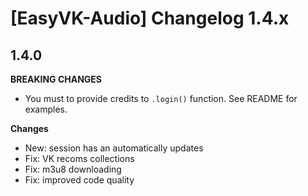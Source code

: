 # [EasyVK-Audio] Changelog 1.4.x

## 1.4.0

**BREAKING CHANGES**

* You must to provide credits to ```.login()``` function. See README for examples.

**Changes**

* New: session has an automatically updates
* Fix: VK recoms collections
* Fix: m3u8 downloading
* Fix: improved code quality